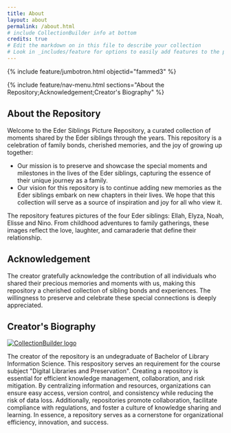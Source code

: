 ```yaml
---
title: About
layout: about
permalink: /about.html
# include CollectionBuilder info at bottom
credits: true
# Edit the markdown on in this file to describe your collection
# Look in _includes/feature for options to easily add features to the page
---
```


{% include feature/jumbotron.html objectid="fammed3" %}

{% include feature/nav-menu.html sections="About the Repository;Acknowledgement;Creator's Biography" %}

## About the Repository

Welcome to the Eder Siblings Picture Repository, a curated collection of moments shared by the Eder siblings through the years. This repository is a celebration of family bonds, cherished memories, and the joy of growing up together: 

- Our mission is to preserve and showcase the special moments and milestones in the lives of the Eder siblings, capturing the essence of their unique journey as a family. 
- Our vision for this repository is to continue adding new memories as the Eder siblings embark on new chapters in their lives. We hope that this collection will serve as a source of inspiration and joy for all who view it.

The repository features pictures of the four Eder siblings: Ellah, Elyza, Noah, Elisse and Nino. From childhood adventures to family gatherings, these images reflect the love, laughter, and camaraderie that define their relationship. 

## Acknowledgement
The creator gratefully acknowledge the contribution of all individuals who shared their precious memories and moments with us, making this repository a cherished collection of sibling bonds and experiences. The willingness to preserve and celebrate these special connections is deeply appreciated.

## Creator's Biography

 <a href="https://www.facebook.com/ederellah/" target="_blank" rel="noopener" title="CollectionBuilder">
                        <img src="{{ '/assets/img/428607333_424923646558930_5992134149296559704_n.jpg' | relative_url }}" class="img-fluid" alt="CollectionBuilder logo" >
                    </a>

The creator of the repository is an undegraduate of Bachelor of Library Information Science. This respository serves an requirement for the course subject "Digital Libraries and Preservation".  Creating a repository is essential for efficient knowledge management, collaboration, and risk mitigation. By centralizing information and resources, organizations can ensure easy access, version control, and consistency while reducing the risk of data loss. Additionally, repositories promote collaboration, facilitate compliance with regulations, and foster a culture of knowledge sharing and learning. In essence, a repository serves as a cornerstone for organizational efficiency, innovation, and success.
